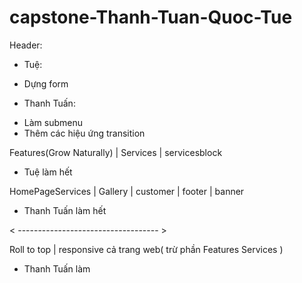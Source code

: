 # capstone-Thanh-Tuan-Quoc-Tue

Header:

- Tuệ:

* Dựng form

- Thanh Tuấn:

* Làm submenu
* Thêm các hiệu ứng transition

Features(Grow Naturally) | Services | servicesblock

- Tuệ làm hết

HomePageServices | Gallery | customer | footer | banner

- Thanh Tuấn làm hết

< ----------------------------------- >

Roll to top | responsive cả trang web( trừ phần Features Services )

- Thanh Tuấn làm
